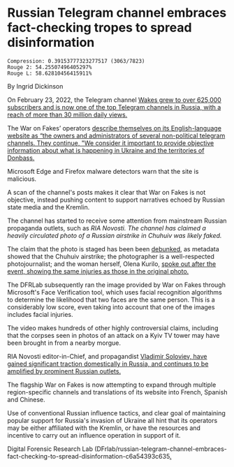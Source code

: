 # Russian Telegram channel embraces fact-checking tropes to spread disinformation

```
Compression: 0.39153777323277517 (3063/7823)
Rouge 2: 54.25507496405297%
Rouge L: 58.62810456415911%
```

By Ingrid Dickinson

On February 23, 2022, the Telegram channel [Wakes grew to over 625,000 subscribers and is now one of the top Telegram channels in Russia, with a reach of more than 30 million daily views.](https://t.me/warfakes)

The War on Fakes’ operators [describe themselves on its English-language website as “the owners and administrators of several non-political telegram channels. They continue, "We consider it important to provide objective information about what is happening in Ukraine and the territories of Donbass.](https://waronfakes.com/)

Microsoft Edge and Firefox malware detectors warn that the site is malicious.

A scan of the channel's posts makes it clear that War on Fakes is not objective, instead pushing content to support narratives echoed by Russian state media and the Kremlin.

The channel has started to receive some attention from mainstream Russian propaganda outlets, such as *RIA Novosti. The channel has claimed a heavily circulated photo of a Russian airstrike in Chuhuiv was likely faked.*

The claim that the photo is staged has been been [debunked](https://www.logically.ai/factchecks/library/ca6d93d1), as metadata showed that the Chuhuiv airstrike; the photographer is a well-respected photojournalist; and the woman herself, Olena Kurilo, [spoke out after the event, showing the same injuries as those in the original photo.](https://twitter.com/euronews/status/1496857321909239818?ref_src=twsrc%5Etfw%7Ctwcamp%5Etweetembed%7Ctwterm%5E1496857321909239818%7Ctwgr%5E%7Ctwcon%5Es1_&ref_url=https%3A%2F%2Fwww.marca.com%2Fen%2Flifestyle%2Fworld-news%2F2022%2F02%2F24%2F6216fca2ca4741a0458b4599.html)

The DFRLab subsequently ran the image provided by War on Fakes through Microsoft's Face Verification tool, which uses facial recognition algorithms to determine the likelihood that two faces are the same person. This is a considerably low score, even taking into account that one of the images includes facial injuries.

The video makes hundreds of other highly controversial claims, including that the corpses seen in photos of an attack on a Kyiv TV tower may have been brought in from a nearby morgue.

RIA Novosti editor-in-Chief, and propagandist [Vladimir Soloviev, have gained significant traction domestically in Russia, and continues to be amplified by prominent Russian outlets.](https://t.me/rian_ru/148741)

The flagship War on Fakes is now attempting to expand through multiple region-specific channels and translations of its website into French, Spanish and Chinese.

Use of conventional Russian influence tactics, and clear goal of maintaining popular support for Russia's invasion of Ukraine all hint that its operators may be either affiliated with the Kremlin, or have the resources and incentive to carry out an influence operation in support of it.

Digital Forensic Research Lab (DFrlab/russian-telegram-channel-embraces-fact-checking-to-spread-disinformation-c6a54393c635[.](https://medium.com/dfrlab/russian-telegram-channel-embraces-fact-checking-tropes-to-spread-disinformation-c6a54393c635)
  